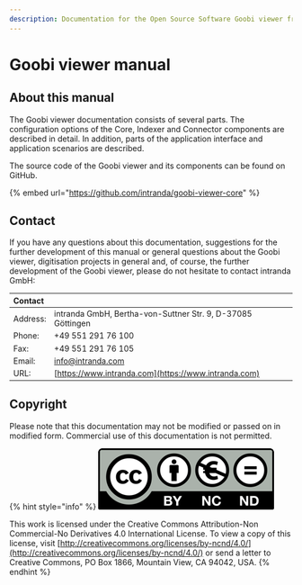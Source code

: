 ```yaml
---
description: Documentation for the Open Source Software Goobi viewer from intranda
---
```


# Goobi viewer manual

## About this manual

The Goobi viewer documentation consists of several parts. The configuration options of the Core, Indexer and Connector components are described in detail. In addition, parts of the application interface and application scenarios are described. 

The source code of the Goobi viewer and its components can be found on GitHub.

{% embed url="https://github.com/intranda/goobi-viewer-core" %}

## Contact

If you have any questions about this documentation, suggestions for the further development of this manual or general questions about the Goobi viewer, digitisation projects in general and, of course, the further development of the Goobi viewer, please do not hesitate to contact intranda GmbH:

| **Contact** |  |
| :--- | :--- |
| Address: | intranda GmbH, Bertha-von-Suttner Str. 9, D-37085 Göttingen |
| Phone: | +49 551 291 76 100 |
| Fax: | +49 551 291 76 105 |
| Email: | [info@intranda.com](mailto:info@intranda.com) |
| URL: | [https://www.intranda.com](https://www.intranda.com) |

## Copyright

Please note that this documentation may not be modified or passed on in modified form. Commercial use of this documentation is not permitted.

{% hint style="info" %}
![](.gitbook/assets/cc.png) 

This work is licensed under the Creative Commons Attribution-Non Commercial-No Derivatives 4.0 International License. To view a copy of this license, visit [http://creativecommons.org/licenses/by-ncnd/4.0/](http://creativecommons.org/licenses/by-ncnd/4.0/) or send a letter to Creative Commons, PO Box 1866, Mountain View, CA 94042, USA.
{% endhint %}

